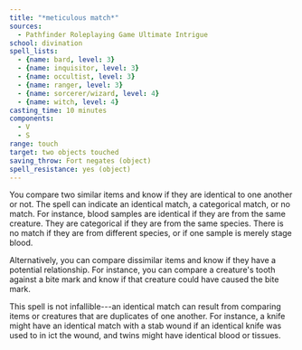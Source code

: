 ```yaml
---
title: "*meticulous match*"
sources:
  - Pathfinder Roleplaying Game Ultimate Intrigue
school: divination
spell_lists:
  - {name: bard, level: 3}
  - {name: inquisitor, level: 3}
  - {name: occultist, level: 3}
  - {name: ranger, level: 3}
  - {name: sorcerer/wizard, level: 4}
  - {name: witch, level: 4}
casting_time: 10 minutes
components:
  - V
  - S
range: touch
target: two objects touched
saving_throw: Fort negates (object)
spell_resistance: yes (object)
---
```


You compare two similar items and know if they are identical to one another or not. The spell can indicate an identical match, a categorical match, or no match. For instance, blood samples are identical if they are from the same creature. They are categorical if they are from the same species. There is no match if they are from different species, or if one sample is merely stage blood.

Alternatively, you can compare dissimilar items and know if they have a potential relationship. For instance, you can compare a creature's tooth against a bite mark and know if that creature could have caused the bite mark.

This spell is not infallible---an identical match can result from comparing items or creatures that are duplicates of one another. For instance, a knife might have an identical match with a stab wound if an identical knife was used to in ict the wound, and twins might have identical blood or tissues.

